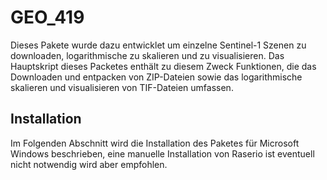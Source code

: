 # GEO_419
Dieses Pakete wurde dazu entwicklet um einzelne Sentinel-1 Szenen zu downloaden, logarithmische zu skalieren und zu visualisieren. Das Hauptskript dieses Packetes enthält zu diesem Zweck Funktionen, die das Downloaden und entpacken von ZIP-Dateien sowie das logarithmische skalieren und visualisieren von TIF-Dateien umfassen. 

## Installation
Im Folgenden Abschnitt wird die Installation des Paketes für Microsoft Windows beschrieben, eine manuelle Installation von Raserio ist eventuell nicht notwendig wird aber empfohlen. 
